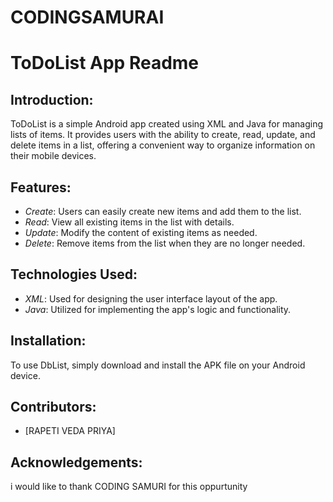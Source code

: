 # CODINGSAMURAI
# ToDoList App Readme

## Introduction:
ToDoList is a simple Android app created using XML and Java for managing lists of items. It provides users with the ability to create, read, update, and delete items in a list, offering a convenient way to organize information on their mobile devices.

## Features:
- *Create*: Users can easily create new items and add them to the list.
- *Read*: View all existing items in the list with details.
- *Update*: Modify the content of existing items as needed.
- *Delete*: Remove items from the list when they are no longer needed.

## Technologies Used:
- *XML*: Used for designing the user interface layout of the app.
- *Java*: Utilized for implementing the app's logic and functionality.

## Installation:
To use DbList, simply download and install the APK file on your Android device.

## Contributors:
- [RAPETI VEDA PRIYA]

## Acknowledgements:
i would like to thank CODING SAMURI for this oppurtunity
